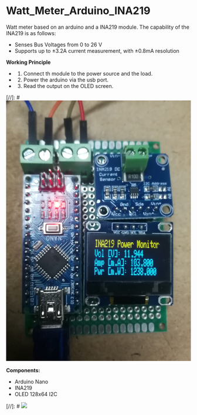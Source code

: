 # Watt_Meter_Arduino_INA219

Watt meter based on an arduino and a INA219 module. The capability of the INA219 is as follows:
* Senses Bus Voltages from 0 to 26 V
* Supports up to ±3.2A current measurement, with ±0.8mA resolution

**Working Principle**
* 1) Connect th module to the power source and the load.
* 2) Power the arduino via the usb port.
* 3) Read the output on the OLED screen.

[//]: # ![](img.jpg)

**Components:**
* Arduino Nano
* INA219
* OLED 128x64 I2C

[//]: # ![](RPM_sensor_schematic_bb.jpg)
